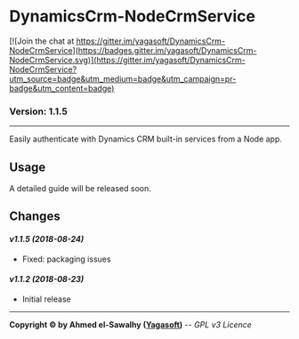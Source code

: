 # DynamicsCrm-NodeCrmService

[![Join the chat at https://gitter.im/yagasoft/DynamicsCrm-NodeCrmService](https://badges.gitter.im/yagasoft/DynamicsCrm-NodeCrmService.svg)](https://gitter.im/yagasoft/DynamicsCrm-NodeCrmService?utm_source=badge&utm_medium=badge&utm_campaign=pr-badge&utm_content=badge)

### Version: 1.1.5
---

Easily authenticate with Dynamics CRM built-in services from a Node app.

## Usage

A detailed guide will be released soon.
		
## Changes

#### _v1.1.5 (2018-08-24)_
+ Fixed: packaging issues

#### _v1.1.2 (2018-08-23)_
+ Initial release

---
**Copyright &copy; by Ahmed el-Sawalhy ([Yagasoft](http://yagasoft.com))** -- _GPL v3 Licence_
